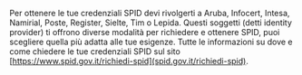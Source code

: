 Per ottenere le tue credenziali SPID devi rivolgerti a Aruba, Infocert, Intesa, Namirial, Poste, Register, Sielte, Tim o Lepida. Questi soggetti (detti identity provider) ti offrono diverse modalità per richiedere e ottenere SPID, puoi scegliere quella più adatta alle tue esigenze. Tutte le informazioni su dove e come chiedere le tue credenziali SPID sul sito [https://www.spid.gov.it/richiedi-spid](spid.gov.it/richiedi-spid). 
